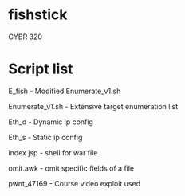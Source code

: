 # fishstick
CYBR 320

# Script list
E_fish          - Modified Enumerate_v1.sh

Enumerate_v1.sh - Extensive target enumeration list

Eth_d           - Dynamic ip config

Eth_s           - Static ip config

index.jsp       - shell for war file

omit.awk        - omit specific fields of a file

pwnt_47169      - Course video exploit used
